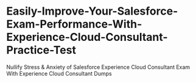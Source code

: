 # Easily-Improve-Your-Salesforce-Exam-Performance-With-Experience-Cloud-Consultant-Practice-Test
Nullify Stress &amp; Anxiety of Salesforce Experience Cloud Consultant Exam With Experience Cloud Consultant Dumps
